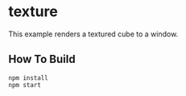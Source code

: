 # texture

This example renders a textured cube to a window.

## How To Build

```
npm install
npm start
```
